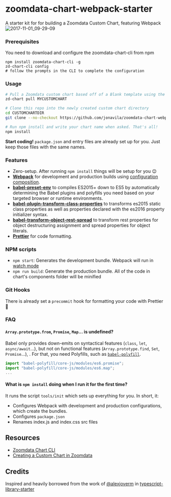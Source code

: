 # zoomdata-chart-webpack-starter

A starter kit for for building a Zoomdata Custom Chart, featuring Webpack
![2017-11-01_09-29-09](https://user-images.githubusercontent.com/5589281/32281569-94efe688-bef5-11e7-8c4d-83e9448ad6a2.png)

### Prerequisites
You need to download  and configure the zoomdata-chart-cli from npm
```
npm install zoomdata-chart-cli -g
zd-chart-cli config
# follow the prompts in the CLI to complete the configuration
```

### Usage

```bash
# Pull a Zoomdata custom chart based off of a Blank template using the zoomdata-chart-cli
zd-chart pull MYCUSTOMCHART

# Clone this repo into the newly created custom chart directory
cd CUSTOMCHARTDIR
git clone --no-checkout https://github.com/jonavila/zoomdata-chart-webpack-starter.git tmp && mv tmp/.git . && rmdir tmp && git reset --hard HEAD

# Run npm install and write your chart name when asked. That's all!
npm install
```

**Start coding!** `package.json` and entry files are already set up for you. Just keep those files with the same names.

### Features

 - Zero-setup. After running `npm install` things will be setup for you :wink:
 - **[Webpack](https://webpack.js.org/)** for development and production builds using [configuration composition](https://survivejs.com/webpack/developing/composing-configuration/).
 - **[babel-preset-env](https://github.com/babel/babel/tree/master/experimental/babel-preset-env)** to compiles ES2015+ down to ES5 by automatically determining the Babel plugins and polyfills you need based on your targeted browser or runtime environments.
 - **[babel-plugin-transform-class-properties](https://babeljs.io/docs/plugins/transform-class-properties/)** to transforms es2015 static class properties as well as properties declared with the es2016 property initializer syntax.
 - **[babel-transform-object-rest-spread](https://babeljs.io/docs/plugins/transform-object-rest-spread/)** to transform rest properties for object destructuring assignment and spread properties for object literals.
 - **[Prettier](https://github.com/prettier/prettier)** for code formatting.

### NPM scripts

 - `npm start`: Generates the development bundle. Webpack will run in [watch mode](https://webpack.js.org/configuration/watch/)
 - `npm run build`: Generate the production bundle. All of the code in chart's components folder will be minified

### Git Hooks

There is already set a `precommit` hook for formatting your code with Prettier :nail_care:

### FAQ

#### `Array.prototype.from`, `Promise`, `Map`... is undefined?

Babel only provides down-emits on syntactical features (`class`, `let`, `async/await`...), but not on functional features (`Array.prototype.find`, `Set`, `Promise`...), . For that, you need Polyfills, such as [`babel-polyfill`](https://babeljs.io/docs/usage/polyfill/).

```javascript
import "babel-polyfill/core-js/modules/es6.promise";
import "babel-polyfill/core-js/modules/es6.map";
...
```

#### What is `npm install` doing when I run it for the first time?

It runs the script `tools/init` which sets up everything for you. In short, it:
 - Configures Webpack with development and production configurations, which create the bundles.
 - Configures `package.json`
 - Renames index.js and index.css src files

## Resources

- [Zoomdata Chart CLI](https://github.com/jonavila/zoomdata-chart-cli)
- [Creating a Custom Chart in Zoomdata](https://www.zoomdata.com/docs/2.6/creating-a-custom-chart-template.html)

## Credits

Inspired and heavily borrowed from the work of [@alexjoverm](https://twitter.com/alexjoverm) in [typescript-library-starter](https://github.com/alexjoverm/typescript-library-starter)
